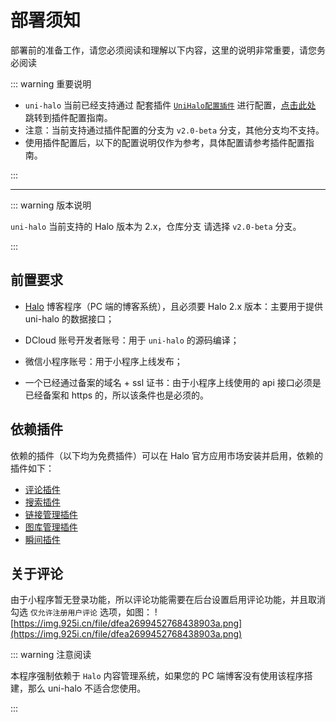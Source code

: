 # 部署须知

部署前的准备工作，请您必须阅读和理解以下内容，这里的说明非常重要，请您务必阅读


::: warning 重要说明

- `uni-halo` 当前已经支持通过  配套插件 [`UniHalo配置插件`](https://github.com/ialley-workshop-open/plugin-uni-halo) 进行配置，[点击此处](/payload/plugin-config.html) 跳转到插件配置指南。
- 注意：当前支持通过插件配置的分支为 `v2.0-beta` 分支，其他分支均不支持。
- 使用插件配置后，以下的配置说明仅作为参考，具体配置请参考插件配置指南。

:::

---

::: warning 版本说明

`uni-halo` 当前支持的 Halo 版本为 2.x，仓库分支 请选择 `v2.0-beta` 分支。

:::

## 前置要求

- [Halo](https://docs.halo.run/1.6/) 博客程序（PC 端的博客系统），且必须要 Halo 2.x 版本：主要用于提供 uni-halo 的数据接口；

- DCloud 账号开发者账号：用于 `uni-halo` 的源码编译；

- 微信小程序账号：用于小程序上线发布；

- 一个已经通过备案的域名 + ssl 证书：由于小程序上线使用的 api 接口必须是 已经备案和 https 的，所以该条件也是必须的。

## 依赖插件

依赖的插件（以下均为免费插件）可以在 Halo 官方应用市场安装并启用，依赖的插件如下：

- [评论插件](https://www.halo.run/store/apps/app-YXyaD)
- [搜索插件](https://www.halo.run/store/apps/app-DlacW)
- [链接管理插件](https://www.halo.run/store/apps/app-hfbQg)
- [图库管理插件](https://www.halo.run/store/apps/app-BmQJW)
- [瞬间插件](https://www.halo.run/store/apps/app-SnwWD)


## 关于评论

由于小程序暂无登录功能，所以评论功能需要在后台设置启用评论功能，并且取消勾选 `仅允许注册用户评论` 选项，如图：
![https://img.925i.cn/file/dfea2699452768438903a.png](https://img.925i.cn/file/dfea2699452768438903a.png)

::: warning 注意阅读

本程序强制依赖于 `Halo` 内容管理系统，如果您的 PC 端博客没有使用该程序搭建，那么 uni-halo 不适合您使用。

:::
